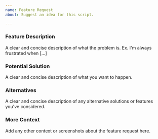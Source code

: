 ```yaml
---
name: Feature Request
about: Suggest an idea for this script.

---
```


### Feature Description
A clear and concise description of what the problem is. Ex. I'm always frustrated when [...]

### Potential Solution
A clear and concise description of what you want to happen.

### Alternatives
A clear and concise description of any alternative solutions or features you've considered.

### More Context
Add any other context or screenshots about the feature request here.
